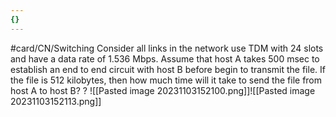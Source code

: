 ```yaml
---
{}
---
```


#card/CN/Switching
Consider all links in the network use TDM with 24 slots and have a data rate of 1.536 Mbps. Assume that host A takes 500 msec to establish an end to end circuit with host B before begin to transmit the file. If the file is 512 kilobytes, then how much time will it take to send the file from host A to host B?
?
![[Pasted image 20231103152100.png]]![[Pasted image 20231103152113.png]] <!--SR:!2023-11-10,4,270-->


